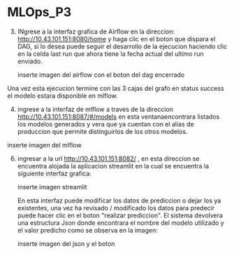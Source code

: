 # MLOps_P3
3. INgrese a la interfaz grafica de Airflow en la direccion: http://10.43.101.151:8080/home y haga clic en el boton que dispara el DAG, si lo desea puede seguir el desarrollo de la ejecucion haciendo clic en la celda last run que ahora tiene la fecha actual del ultimo run enviado.

   inserte imagen del airflow con el boton del dag encerrado

Una vez esta ejecucion termine con las 3 cajas del grafo en status success el modelo estara disponible en mlflow.

4. ingrese a la interfaz de mlflow a traves de la direccion http://10.43.101.151:8087/#/models en esta ventanaencontrara listados los modelos generados y vera que ya cuentan con el alias de produccion que permite distinguirlos de los otros modelos.

inserte imagen del mlflow

6. ingresar a la url http://10.43.101.151:8082/ , en esta direccion se encuentra alojada la aplicacion streamlit en la cual se encuentra la siguiente interfaz grafica:

   inserte imagen streamlit

   En esta interfaz puede modificar los datos de prediccion o dejar los ya existentes, una vez ha revisado / modificado los datos para predecir puede hacer clic en el boton "realizar prediccion". El sistema devolvera una estructura Json donde encontrara el nombre del modelo utilizado y el valor predicho como se observa en la imagen:

   inserte imagen del json y el boton
